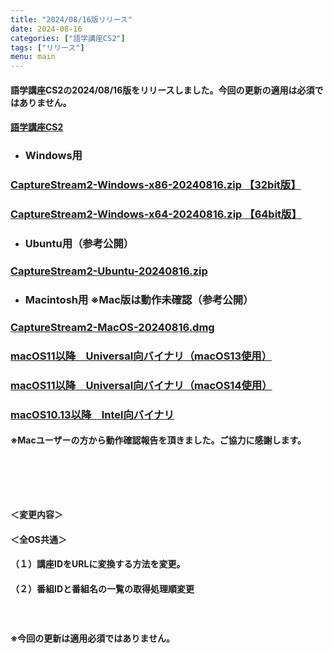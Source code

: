 ```yaml
---
title: "2024/08/16版リリース"
date: 2024-08-16
categories: ["語学講座CS2"]
tags: ["リリース"]
menu: main
---
```

#### 語学講座CS2の2024/08/16版をリリースしました。今回の更新の適用は必須ではありません。
####                
#### [語学講座CS2](https://csreviser.github.io/CaptureStream2/)
* ### Windows用
### [CaptureStream2-Windows-x86-20240816.zip 【32bit版】](https://github.com/CSReviser/CaptureStream2/releases/download/20240816/CaptureStream2-Windows-x86-20240816.zip)
### [CaptureStream2-Windows-x64-20240816.zip 【64bit版】](https://github.com/CSReviser/CaptureStream2/releases/download/20240816/CaptureStream2-Windows-x64-20240816.zip) 　　　　　　　　　　　　　　　　　　
* ### Ubuntu用（参考公開）     
### [CaptureStream2-Ubuntu-20240816.zip](https://github.com/CSReviser/CaptureStream2/releases/download/20240816/CaptureStream2-Ubuntu-20240816.zip)
* ### Macintosh用  ※Mac版は動作未確認（参考公開）  
### [CaptureStream2-MacOS-20240816.dmg](https://github.com/CSReviser/CaptureStream2/releases/download/20240816/CaptureStream2-MacOS-20240816.dmg)
### [macOS11以降　Universal向バイナリ（macOS13使用）](https://github.com/CSReviser/CaptureStream2/releases/download/20240816/CaptureStream2-MacOS13-20240816.dmg)
### [macOS11以降　Universal向バイナリ（macOS14使用）](https://github.com/CSReviser/CaptureStream2/releases/download/20240816/CaptureStream2-MacOS14-20240816.dmg)
### [macOS10.13以降　Intel向バイナリ](https://github.com/CSReviser/CaptureStream2/releases/download/20240816/CaptureStream2-MacOS-qt5-Intel-20240816.dmg)
#### ※Macユーザーの方から動作確認報告を頂きました。ご協力に感謝します。       
####  　　　  
####  　　　  
#### ＜変更内容＞　　　
#### ＜全OS共通＞
#### （１）講座IDをURLに変換する方法を変更。
#### （２）番組IDと番組名の一覧の取得処理順変更
 
####  　　　  
#### ※今回の更新は適用必須ではありません。
#### 
####  　　　  
####  　　　  
####  　　　  
####  　　　  
